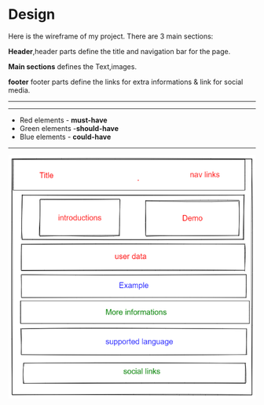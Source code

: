# Design

Here is the wireframe of my project. There are 3 main sections:

**Header**,header parts define the title and navigation bar for the page.

**Main sections** defines the Text,images.

**footer** footer parts define the links for extra informations & link for
social media.

---

---

- Red elements - **must-have**
- Green elements -**should-have**
- Blue elements - **could-have**

---

![wireframe](/public/wire-frame-loruki.png)
